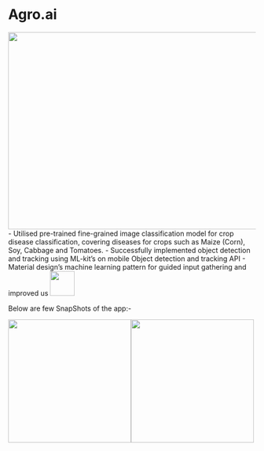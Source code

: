 # Agro.ai

<img src="https://user-images.githubusercontent.com/57033670/208644614-deec4b81-ddc1-4636-b90d-a6d72f0ef449.png"  width="800" height="400"/>
- Utilised pre-trained fine-grained image classification model for
crop disease classification, covering diseases for crops such as
Maize (Corn), Soy, Cabbage and Tomatoes.
- Successfully implemented object detection and tracking using
ML-kit’s on mobile Object detection and tracking API
- Material design’s machine learning pattern for guided input
gathering and improved us
<img src="https://user-images.githubusercontent.com/57033670/208644578-93100261-a2e5-49be-be2f-14dbd6a5c372.png"  width="50"/>

Below are few SnapShots of the app:-


<img src="https://user-images.githubusercontent.com/57033670/208644734-8e6ec913-ad94-4ab1-9977-34eaca4fda15.png"  width="250"/><img src="https://user-images.githubusercontent.com/57033670/208644775-ff1001d2-cf2d-47fc-9450-dc3c9bbf47cd.png" width="250"/>
